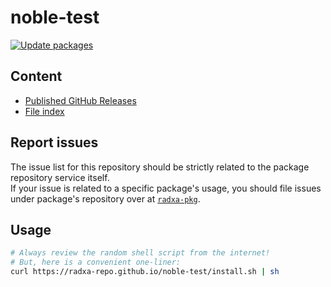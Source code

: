# noble-test

[![Update packages](https://github.com/radxa-repo/noble-test/actions/workflows/update.yaml/badge.svg)](https://github.com/radxa-repo/noble-test/actions/workflows/update.yaml)

## Content

* [Published GitHub Releases](https://radxa-repo.github.io/noble-test/pkgs.json)
* [File index](https://radxa-repo.github.io/noble-test/files.list)

## Report issues

The issue list for this repository should be strictly related to the package repository service itself.  
If your issue is related to a specific package's usage, you should file issues under package's repository over at [`radxa-pkg`](https://github.com/radxa-pkg).

## Usage

```bash
# Always review the random shell script from the internet!
# But, here is a convenient one-liner:
curl https://radxa-repo.github.io/noble-test/install.sh | sh
```
